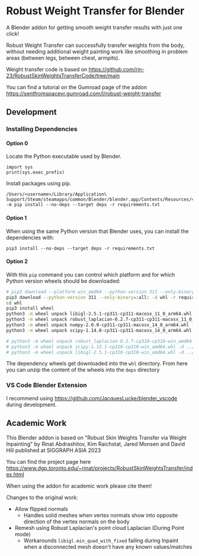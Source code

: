# Robust Weight Transfer for Blender

A Blender addon for getting smooth weight transfer results with just one click!

Robust Weight Transfer can successfully transfer weights from the body, without needing additional weight painting work like smoothing in problem areas (between legs, between chest, armpits).

Weight transfer code is based on https://github.com/rin-23/RobustSkinWeightsTransferCode/tree/main

You can find a tutorial on the Gumroad page of the addon https://sentfromspacevr.gumroad.com/l/robust-weight-transfer

## Development

### Installing Dependencies

#### Option 0

Locate the Python executable used by Blender.

```
import sys
print(sys.exec_prefix)
```

Install packages using pip.

```
/Users/<username>/Library/Application\ Support/Steam/steamapps/common/Blender/blender.app/Contents/Resources/4.1/python/bin/python3.11 -m pip install --no-deps --target deps -r requirements.txt
```

#### Option 1

When using the same Python version that Blender uses, you can install the dependencies with:

```
pip3 install --no-deps --target deps -r requirements.txt
```

#### Option 2

With this `pip` command you can control which platform and for which Python version wheels should be downloaded:

```bash
# pip3 download --platform win_amd64 --python-version 311 --only-binary=:all: --no-deps -d whl -r requirements.txt
pip3 download --python-version 311 --only-binary=:all: -d whl -r requirements.txt
cd whl
pip3 install wheel
python3 -m wheel unpack libigl-2.5.1-cp311-cp311-macosx_11_0_arm64.whl -d ../deps
python3 -m wheel unpack robust_laplacian-0.2.7-cp311-cp311-macosx_11_0_arm64.whl -d ../deps
python3 -m wheel unpack numpy-2.0.0-cp311-cp311-macosx_14_0_arm64.whl -d ../deps
python3 -m wheel unpack scipy-1.14.0-cp311-cp311-macosx_14_0_arm64.whl -d ../deps

# python3 -m wheel unpack robust_laplacian-0.2.7-cp310-cp310-win_amd64.whl -d ../deps
# python3 -m wheel unpack scipy-1.13.1-cp310-cp310-win_amd64.whl -d ../deps
# python3 -m wheel unpack libigl-2.5.1-cp310-cp310-win_amd64.whl -d ../deps
```

The dependency wheels get downloaded into the `whl` directory. From here you can unzip the content of the wheels into the `deps` directory

### VS Code Blender Extension

I recommend using https://github.com/JacquesLucke/blender_vscode during development.

## Academic Work

This Blender addon is based on "Robust Skin Weights Transfer via Weight Inpainting" by Rinat Abdrashitov, Kim Raichstat, Jared Monsen and David Hill published at SIGGRAPH ASIA 2023

You can find the project page here https://www.dgp.toronto.edu/~rinat/projects/RobustSkinWeightsTransfer/index.html

When using the addon for academic work please cite them!

Changes to the original work:

- Allow flipped normals
  - Handles solid meshes when vertex normals show into opposite direction of the vertex normals on the body
- Remesh using Robust Laplacian's point cloud Laplacian (During Point mode)
  - Workarounds `libigl.min_quad_with_fixed` failing during Inpaint when a disconnected mesh doesn't have any known values/matches
